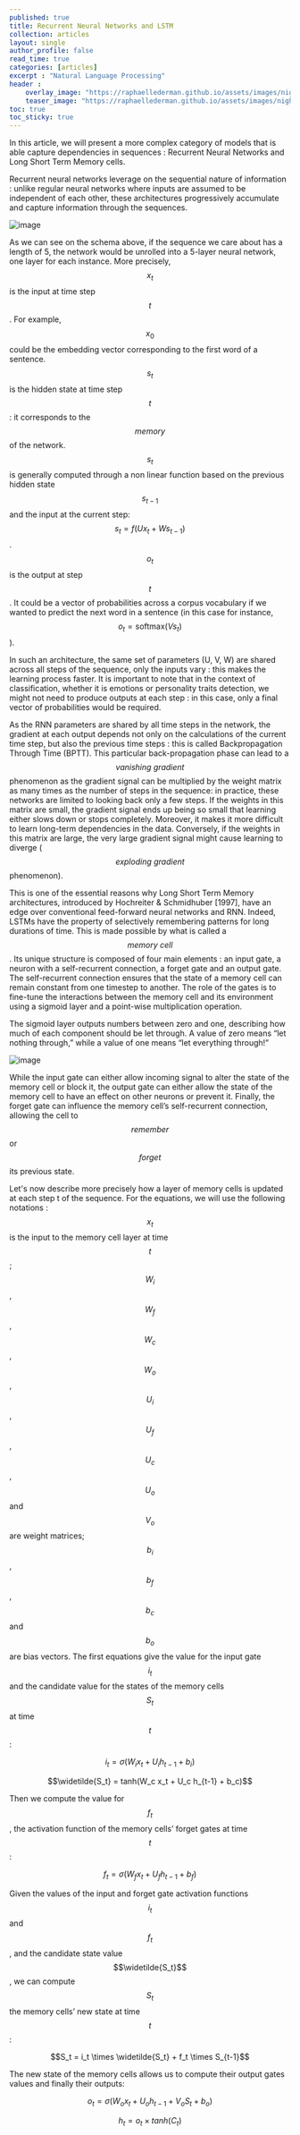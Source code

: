 ```yaml
---
published: true
title: Recurrent Neural Networks and LSTM
collection: articles
layout: single
author_profile: false
read_time: true
categories: [articles]
excerpt : "Natural Language Processing"
header :
    overlay_image: "https://raphaellederman.github.io/assets/images/night.jpg"
    teaser_image: "https://raphaellederman.github.io/assets/images/night.jpg"
toc: true
toc_sticky: true
---
```


In this article, we will present a more complex category of models that is able capture dependencies in sequences : Recurrent Neural Networks and Long Short Term Memory cells.

<script type="text/javascript" async
    src="https://cdn.mathjax.org/mathjax/latest/MathJax.js?config=TeX-MML-AM_CHTML">
</script>

Recurrent neural networks leverage on the sequential nature of information : unlike regular neural networks where inputs are assumed to be independent of each other, these architectures progressively accumulate and capture information through the sequences. 

![image](https://raphaellederman.github.io/assets/images/rnn.jpg)

As we can see on the schema above, if the sequence we care about has a length of 5, the network would be unrolled into a 5-layer neural network, one layer for each instance. More precisely, $$x_t$$ is the input at time step $$t$$. For example, $$x_0$$ could be the embedding vector corresponding to the first word of a sentence. $$s_t$$ is the hidden state at time step $$t$$ : it corresponds to the $$\textit{memory}$$ of the network. $$s_t$$ is generally computed through a non linear function based on the previous hidden state $$s_{t-1}$$ and the input at the current step: $$s_t=f(Ux_t + Ws_{t-1})$$. $$o_t$$ is the output at step $$t$$. It could be a vector of probabilities across a corpus vocabulary if we wanted to predict the next word in a sentence (in this case for instance, $$o_t = \mathrm{softmax}(Vs_t)$$).

In such an architecture, the same set of parameters (U, V, W) are shared across all steps of the sequence, only the inputs vary : this makes the learning process faster. It is important to note that in the context of classification, whether it is emotions or personality traits detection, we might not need to produce outputs at each step : in this case, only a final vector of probabilities would be required.

As the RNN parameters are shared by all time steps in the network, the gradient at each output depends not only on the calculations of the current time step, but also the previous time steps : this is called Backpropagation Through Time (BPTT). This particular back-propagation phase can lead to a $$\textit{vanishing gradient}$$ phenomenon as the gradient signal can be multiplied by the weight matrix as many times as the number of steps in the sequence: in practice, these networks are limited to looking back only a few steps. If the weights in this matrix are small, the gradient signal ends up being so small that learning either slows down or stops completely. Moreover, it makes it more difficult to learn long-term dependencies in the data. Conversely, if the weights in this matrix are large, the very large gradient signal might cause learning to diverge ($$\textit{exploding gradient}$$ phenomenon).

This is one of the essential reasons why Long Short Term Memory architectures, introduced by Hochreiter & Schmidhuber [1997], have an edge over conventional feed-forward neural networks and RNN. Indeed, LSTMs have the property of selectively remembering patterns for long durations of time.
This is made possible by what is called a $$\textit{memory cell}$$. Its unique structure is composed of four main elements : an input gate, a neuron with a self-recurrent connection, a forget gate and an output gate. The self-recurrent connection ensures that the state of a memory cell can remain constant from one timestep to another. The role of the gates is to fine-tune the interactions between the memory cell and its environment using a sigmoid layer and a point-wise multiplication operation.

The sigmoid layer outputs numbers between zero and one, describing how much of each component should be let through. A value of zero means “let nothing through,” while a value of one means “let everything through!”

![image](https://raphaellederman.github.io/assets/images/lstm.jpg)

While the input gate can either allow incoming signal to alter the state of the memory cell or block it, the output gate can either allow the state of the memory cell to have an effect on other neurons or prevent it. Finally, the forget gate can influence the memory cell’s self-recurrent connection, allowing the cell to $$\textit{remember}$$ or $$\textit{forget}$$ its previous state.

Let's now describe more precisely how a layer of memory cells is updated at each step t of the sequence. For the equations, we will use the following notations :
$$x_t$$ is the input to the memory cell layer at time $$t$$; $$W_i$$, $$W_f$$, $$W_c$$, $$W_o$$, $$U_i$$, $$U_f$$, $$U_c$$, $$U_o$$ and $$V_o$$ are weight matrices; $$b_i$$, $$b_f$$, $$b_c$$ and $$b_o$$ are bias vectors.
The first equations give the value for the input gate $$i_t$$ and the candidate value for the states of the memory cells $$S_t$$ at time $$t$$ :

$$i_t = \sigma(W_i x_t + U_i h_{t-1} + b_i)$$

$$\widetilde{S_t} = tanh(W_c x_t + U_c h_{t-1} + b_c)$$

Then we compute the value for $$f_t$$, the activation function of the memory cells’ forget gates at time $$t$$:

$$f_t = \sigma(W_f x_t + U_f h_{t-1} + b_f)$$

Given the values of the input and forget gate activation functions $$i_t$$ and $$f_t$$, and the candidate state value $$\widetilde{S_t}$$, we can compute $$S_t$$ the memory cells’ new state at time $$t$$:

$$S_t = i_t  \times \widetilde{S_t} + f_t \times S_{t-1}$$

The new state of the memory cells allows us to compute their output gates values and finally their outputs:

$$o_t = \sigma(W_o x_t + U_o h_{t-1} + V_o S_t + b_o)$$

$$h_t = o_t \times tanh(C_t)$$
